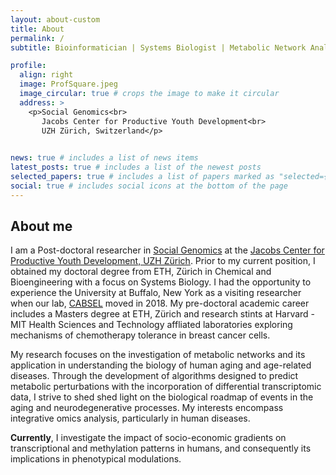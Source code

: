 ```yaml
---
layout: about-custom
title: About
permalink: /
subtitle: Bioinformatician | Systems Biologist | Metabolic Network Analyst 

profile:
  align: right
  image: ProfSquare.jpeg
  image_circular: true # crops the image to make it circular
  address: >
    <p>Social Genomics<br>
       Jacobs Center for Productive Youth Development<br>
       UZH Zürich, Switzerland</p>
    

news: true # includes a list of news items
latest_posts: true # includes a list of the newest posts
selected_papers: true # includes a list of papers marked as "selected={true}"
social: true # includes social icons at the bottom of the page
---
```

## About me
I am a Post-doctoral researcher in [Social Genomics](https://www.jacobscenter.uzh.ch/en/research/social_genomics.html) at the [Jacobs Center for Productive Youth Development, UZH Zürich](https://www.jacobscenter.uzh.ch/en.html). Prior to my current position, I obtained my doctoral degree from ETH, Zürich in Chemical and Bioengineering with a focus on Systems Biology. I had the opportunity to experience the University at Buffalo, New York as a visiting researcher when our lab, [CABSEL](https://www.cabselab.com) moved in 2018. My pre-doctoral academic career includes a Masters degree at ETH, Zürich and research stints at Harvard - MIT Health Sciences and Technology affliated laboratories exploring mechanisms of chemotherapy tolerance in breast cancer cells. 

My research focuses on the investigation of metabolic networks and its application in understanding the biology of human aging and age-related diseases. Through the development of algorithms designed to predict metabolic perturbations with the incorporation of differential transcriptomic data, I strive to shed shed light on the biological roadmap of events in the aging and neurodegenerative processes. My interests encompass integrative omics analysis, particularly in human diseases.

**Currently**, I investigate the impact of socio-economic gradients on transcriptional and methylation patterns in humans, and consequently its implications in phenotypical modulations.